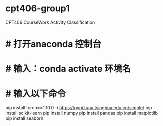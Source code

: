 # cpt406-group1
CPT406 CourseWork Activity Classification

# # 打开anaconda 控制台
# # 输入：conda activate 环境名
# # 输入以下命令
pip install torch==1.10.0 -i https://pypi.tuna.tsinghua.edu.cn/simple/
pip install scikit-learn
pip install numpy
pip install pandas
pip install matplotlib
pip install seaborn
